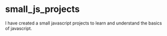 # small_js_projects
I have created a small javascript projects to learn and understand the basics of javascript.
